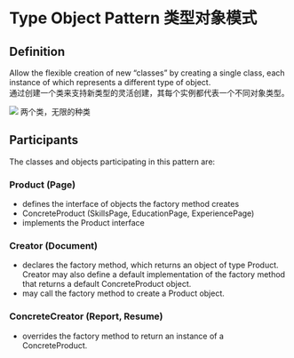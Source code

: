 # Type Object Pattern 类型对象模式

## Definition

Allow the flexible creation of new “classes” by creating a single class, each instance of which represents a different type of object.
<br>
通过创建一个类来支持新类型的灵活创建，其每个实例都代表一个不同对象类型。

![](https://github.com/QianMo/Unity-Design-Pattern/blob/master/UML_Picture/type-object.png)
两个类，无限的种类

## Participants

The classes and objects participating in this pattern are:

### Product  (Page)
* defines the interface of objects the factory method creates
* ConcreteProduct  (SkillsPage, EducationPage, ExperiencePage)
* implements the Product interface

### Creator  (Document)
* declares the factory method, which returns an object of type Product. Creator may also define a default implementation of the factory method that returns a default ConcreteProduct object.
* may call the factory method to create a Product object.

### ConcreteCreator  (Report, Resume)
* overrides the factory method to return an instance of a ConcreteProduct.


